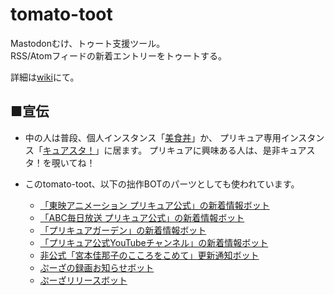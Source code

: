 # tomato-toot

Mastodonむけ、トゥート支援ツール。  
RSS/Atomフィードの新着エントリーをトゥートする。

詳細は[wiki](https://github.com/pooza/tomato-toot/wiki)にて。

## ■宣伝

- 中の人は普段、個人インスタンス「[美食丼](https://mstdn.b-shock.org/)」か、
プリキュア専用インスタンス「[キュアスタ！](https://precure.ml/)」に居ます。
プリキュアに興味ある人は、是非キュアスタ！を覗いてね！

- このtomato-toot、以下の拙作BOTのパーツとしても使われています。
  - [「東映アニメーション プリキュア公式」の新着情報ボット](https://precure.ml/@toei_bot)
  - [「ABC毎日放送 プリキュア公式」の新着情報ボット](https://precure.ml/@abc_bot)
  - [「プリキュアガーデン」の新着情報ボット](https://precure.ml/@garden_bot)
  - [「プリキュア公式YouTubeチャンネル」の新着情報ボット](https://precure.ml/@youtube_precure_bot)
  - [非公式「宮本佳那子のこころをこめて」更新通知ボット](https://mstdn.b-shock.org/@kanako_blog_bot)
  - [ぷーざの録画お知らせボット](https://mstdn.b-shock.org/@pooza_recorder_bot)
  - [ぷーざリリースボット](https://mstdn.b-shock.org/@release_bot)
